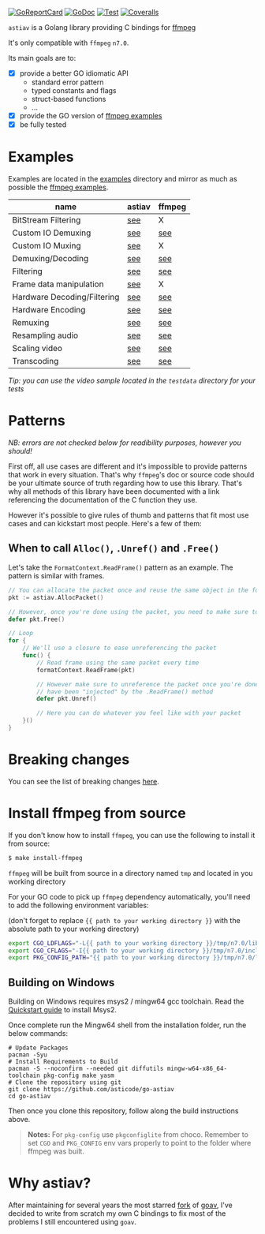 [![GoReportCard](http://goreportcard.com/badge/github.com/asticode/go-astiav)](http://goreportcard.com/report/github.com/asticode/go-astiav)
[![GoDoc](https://godoc.org/github.com/asticode/go-astiav?status.svg)](https://godoc.org/github.com/asticode/go-astiav)
[![Test](https://github.com/asticode/go-astiav/actions/workflows/test.yml/badge.svg)](https://github.com/asticode/go-astiav/actions/workflows/test.yml)
[![Coveralls](https://coveralls.io/repos/github/asticode/go-astiav/badge.svg?branch=master)](https://coveralls.io/github/asticode/go-astiav)

`astiav` is a Golang library providing C bindings for [ffmpeg](https://github.com/FFmpeg/FFmpeg)

It's only compatible with `ffmpeg` `n7.0`.

Its main goals are to:

- [x] provide a better GO idiomatic API
    - standard error pattern
    - typed constants and flags
    - struct-based functions
    - ...
- [x] provide the GO version of [ffmpeg examples](https://github.com/FFmpeg/FFmpeg/tree/n7.0/doc/examples)
- [x] be fully tested

# Examples

Examples are located in the [examples](examples) directory and mirror as much as possible the [ffmpeg examples](https://github.com/FFmpeg/FFmpeg/tree/n7.0/doc/examples).

|name|astiav|ffmpeg|
|---|---|---|
|BitStream Filtering|[see](examples/bit_stream_filtering/main.go)|X
|Custom IO Demuxing|[see](examples/custom_io_demuxing/main.go)|[see](https://github.com/FFmpeg/FFmpeg/blob/n7.0/doc/examples/avio_reading.c)
|Custom IO Muxing|[see](examples/custom_io_muxing/main.go)|X
|Demuxing/Decoding|[see](examples/demuxing_decoding/main.go)|[see](https://github.com/FFmpeg/FFmpeg/blob/n7.0/doc/examples/demuxing_decoding.c)
|Filtering|[see](examples/filtering/main.go)|[see](https://github.com/FFmpeg/FFmpeg/blob/n7.0/doc/examples/filtering_video.c)
|Frame data manipulation|[see](examples/frame_data_manipulation/main.go)|X
|Hardware Decoding/Filtering|[see](examples/hardware_decoding_filtering/main.go)|[see](https://github.com/FFmpeg/FFmpeg/blob/n7.0/doc/examples/hw_decode.c)
|Hardware Encoding|[see](examples/hardware_encoding/main.go)|[see](https://github.com/FFmpeg/FFmpeg/blob/n7.0/doc/examples/vaapi_encode.c)
|Remuxing|[see](examples/remuxing/main.go)|[see](https://github.com/FFmpeg/FFmpeg/blob/n7.0/doc/examples/remuxing.c)
|Resampling audio|[see](examples/resampling_audio/main.go)|[see](https://github.com/FFmpeg/FFmpeg/blob/n7.0/doc/examples/resample_audio.c)
|Scaling video|[see](examples/scaling_video/main.go)|[see](https://github.com/FFmpeg/FFmpeg/blob/n7.0/doc/examples/scaling_video.c)
|Transcoding|[see](examples/transcoding/main.go)|[see](https://github.com/FFmpeg/FFmpeg/blob/n7.0/doc/examples/transcoding.c)

*Tip: you can use the video sample located in the `testdata` directory for your tests*

# Patterns

*NB: errors are not checked below for readibility purposes, however you should!*

First off, all use cases are different and it's impossible to provide patterns that work in every situation. That's why `ffmpeg`'s doc or source code should be your ultimate source of truth regarding how to use this library. That's why all methods of this library have been documented with a link referencing the documentation of the C function they use.

However it's possible to give rules of thumb and patterns that fit most use cases and can kickstart most people. Here's a few of them:

## When to call `Alloc()`, `.Unref()` and `.Free()`

Let's take the `FormatContext.ReadFrame()` pattern as an example. The pattern is similar with frames.

```go
// You can allocate the packet once and reuse the same object in the for loop below
pkt := astiav.AllocPacket()

// However, once you're done using the packet, you need to make sure to free it
defer pkt.Free()

// Loop
for {
    // We'll use a closure to ease unreferencing the packet
    func() {
        // Read frame using the same packet every time
        formatContext.ReadFrame(pkt)

        // However make sure to unreference the packet once you're done with what 
        // have been "injected" by the .ReadFrame() method
        defer pkt.Unref()

        // Here you can do whatever you feel like with your packet
    }()
}
```

# Breaking changes

You can see the list of breaking changes [here](BREAKING_CHANGES.md).

# Install ffmpeg from source

If you don't know how to install `ffmpeg`, you can use the following to install it from source:

```sh
$ make install-ffmpeg
```

`ffmpeg` will be built from source in a directory named `tmp` and located in you working directory

For your GO code to pick up `ffmpeg` dependency automatically, you'll need to add the following environment variables:

(don't forget to replace `{{ path to your working directory }}` with the absolute path to your working directory)

```sh
export CGO_LDFLAGS="-L{{ path to your working directory }}/tmp/n7.0/lib/",
export CGO_CFLAGS="-I{{ path to your working directory }}/tmp/n7.0/include/",
export PKG_CONFIG_PATH="{{ path to your working directory }}/tmp/n7.0/lib/pkgconfig",
```

## Building on Windows

Building on Windows requires msys2 / mingw64 gcc toolchain. Read the [Quickstart guide](https://www.msys2.org) to install Msys2.

Once complete run the Mingw64 shell from the installation folder, run the below commands:

```shell
# Update Packages
pacman -Syu
# Install Requirements to Build
pacman -S --noconfirm --needed git diffutils mingw-w64-x86_64-toolchain pkg-config make yasm
# Clone the repository using git
git clone https://github.com/asticode/go-astiav
cd go-astiav
```

Then once you clone this repository, follow along the build instructions above.

> **Notes:**
> For `pkg-config` use `pkgconfiglite` from choco.
> Remember to set `CGO` and `PKG_CONFIG` env vars properly to point to the folder where ffmpeg was built.

# Why astiav?

After maintaining for several years the most starred [fork](https://github.com/asticode/goav) of [goav](https://github.com/giorgisio/goav), I've decided to write from scratch my own C bindings to fix most of the problems I still encountered using `goav`.